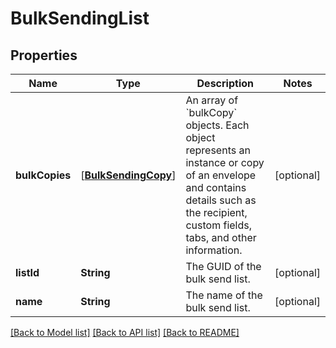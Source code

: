 # BulkSendingList

## Properties
Name | Type | Description | Notes
------------ | ------------- | ------------- | -------------
**bulkCopies** | [[**BulkSendingCopy**](BulkSendingCopy.md)] | An array of &#x60;bulkCopy&#x60; objects. Each object represents an instance or copy of an envelope and contains details such as the recipient, custom fields, tabs, and other information. | [optional] 
**listId** | **String** | The GUID of the bulk send list. | [optional] 
**name** | **String** | The name of the bulk send list. | [optional] 

[[Back to Model list]](../README.md#documentation-for-models) [[Back to API list]](../README.md#documentation-for-api-endpoints) [[Back to README]](../README.md)


